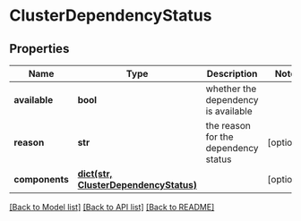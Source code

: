 # ClusterDependencyStatus

## Properties
Name | Type | Description | Notes
------------ | ------------- | ------------- | -------------
**available** | **bool** | whether the dependency is available | 
**reason** | **str** | the reason for the dependency status | [optional] 
**components** | [**dict(str, ClusterDependencyStatus)**](ClusterDependencyStatus.md) |  | [optional] 

[[Back to Model list]](../README.md#documentation-for-models) [[Back to API list]](../README.md#documentation-for-api-endpoints) [[Back to README]](../README.md)

